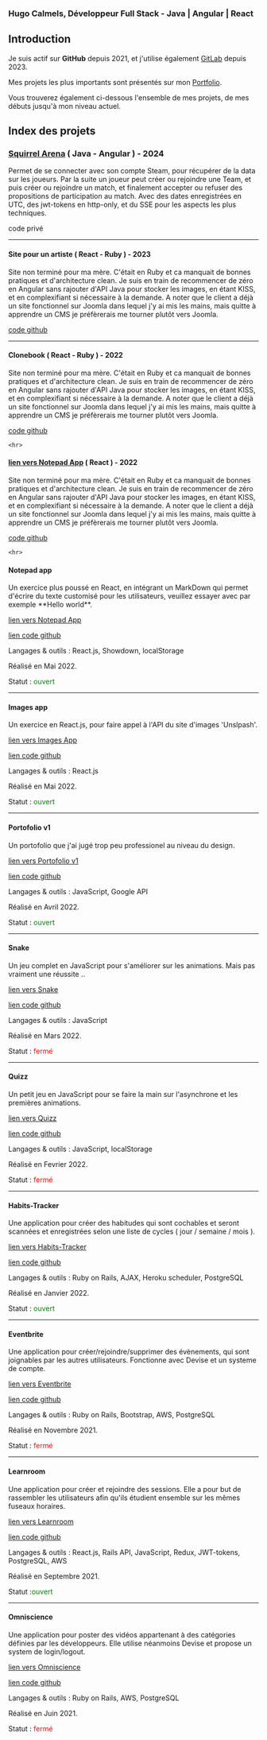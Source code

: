 <h3>Hugo Calmels, Développeur Full Stack - Java | Angular | React</h3>

## Introduction
Je suis actif sur **GitHub** depuis 2021, et j'utilise également [GitLab](https://gitlab.com/hugocalmels) depuis 2023.

Mes projets les plus importants sont présentés sur mon [Portfolio](https://hugo-calmels.fr/).

Vous trouverez également ci-dessous l'ensemble de mes projets, de mes débuts jusqu'à mon niveau actuel.

## Index des projets



  ### [Squirrel Arena](https://app.dota-arena.fr/) ( Java - Angular ) - 2024
  Permet de se connecter avec son compte Steam, pour récupérer de la data sur les joueurs. Par la suite un joueur peut créer ou rejoindre une Team, et puis créer ou rejoindre un match, et finalement accepter ou refuser des propositions de participation au match. Avec des dates enregistrées en UTC, des jwt-tokens en http-only, et du SSE pour les aspects les plus techniques.
  
  code privé

  _________

  <h4>Site pour un artiste ( React - Ruby ) - 2023</h4>
  <p>Site non terminé pour ma mère. C'était en Ruby et ca manquait de bonnes pratiques et d'architecture clean. Je suis en train de recommencer de zéro en Angular sans rajouter d'API Java pour stocker les images, en étant KISS, et en complexifiant si nécessaire à la demande. A noter que le client a déjà un site fonctionnel sur Joomla dans lequel j'y ai mis les mains, mais quitte à apprendre un CMS je préfèrerais me tourner plutôt vers Joomla.</p>
  <p><a target="_blank" href="https://github.com/HugoCalmels/blog">code github</a></p>
  
  _________

  <h4>Clonebook ( React - Ruby ) - 2022</h4>
  <p>Site non terminé pour ma mère. C'était en Ruby et ca manquait de bonnes pratiques et d'architecture clean. Je suis en train de recommencer de zéro en Angular sans rajouter d'API Java pour stocker les images, en   étant KISS, et en complexifiant si nécessaire à la demande. A noter que le client a déjà un site fonctionnel sur Joomla dans lequel j'y ai mis les mains, mais quitte à apprendre un CMS je préfèrerais me tourner plutôt   vers Joomla.</p>
  <p><a target="_blank" href="https://github.com/HugoCalmels/react-social-network-redux">code github</a></p>

    <hr>

  <h4><a target="_blank" href="https://notepad-plus.netlify.app/">lien vers Notepad App</a> ( React ) - 2022</h4>
  <p>Site non terminé pour ma mère. C'était en Ruby et ca manquait de bonnes pratiques et d'architecture clean. Je suis en train de recommencer de zéro en Angular sans rajouter d'API Java pour stocker les images, en   étant KISS, et en complexifiant si nécessaire à la demande. A noter que le client a déjà un site fonctionnel sur Joomla dans lequel j'y ai mis les mains, mais quitte à apprendre un CMS je préfèrerais me tourner plutôt   vers Joomla.</p>
  <p><a target="_blank" href="https://github.com/HugoCalmels/react-notepad">code github</a></p>

    <hr>

   

   <h4>Notepad app</h4>
  <p>Un exercice plus poussé en React, en intégrant un MarkDown qui permet d'écrire du texte customisé pour les utilisateurs, veuillez essayer avec par exemple **Hello world**.</p>
    <p>  <a target="_blank" href="https://notepad-plus.netlify.app/">lien vers Notepad App</a></p>
      <p> <a target="_blank" href="https://github.com/HugoCalmels/react-notepad">lien code github</a></p>

  <p>Langages & outils : React.js, Showdown, localStorage </p>
  <p>Réalisé en Mai 2022.</p>
  <p>Statut : <font color="green">ouvert</font> </p>
    <hr></hr>
  
  <h4>Images app</h4>
  <p>Un exercice en React.js, pour faire appel à l'API du site d'images 'Unslpash'.</p>
          <p>  <a target="_blank"  href="https://image-app-plus.netlify.app">lien vers Images App</a></p>
                  <p> <a target="_blank" href="https://github.com/HugoCalmels/react-images-app">lien code github</a></p>

  <p>Langages & outils : React.js </p>
  <p>Réalisé en Mai 2022.</p>
  <p>Statut : <font color="green">ouvert</font> </p>
  <hr/>
  <h4>Portofolio v1</h4>
<p>Un portofolio que j'ai jugé trop peu professionel au niveau du design.</p>
<p><a target="_blank" href="https://portofolio-hugo-calmels.netlify.app">lien vers Portofolio v1</a></p>
<p><a target="_blank" href="https://github.com/HugoCalmels/JS_Portofolio">lien code github</a></p>
<p>Langages & outils : JavaScript, Google API</p>
<p>Réalisé en Avril 2022.</p>
<p>Statut : <font color="green">ouvert</font></p>
<hr/>
<h4>Snake</h4>
<p>Un jeu complet en JavaScript pour s'améliorer sur les animations. Mais pas vraiment une réussite ..</p>
<p><a target="_blank" href="https://snake-plus.netlify.app/">lien vers Snake</a></p>
<p><a target="_blank" href="https://github.com/HugoCalmels/JS_Snake">lien code github</a></p>
<p>Langages & outils : JavaScript</p>
<p>Réalisé en Mars 2022.</p>
<p>Statut : <font color="red">fermé</font></p>
  <hr/>
  <h4>Quizz</h4>
  <p>Un petit jeu en JavaScript pour se faire la main sur l'asynchrone et les premières animations.</p>
  <p>  <a target="_blank" href="https://quizz-js-plus.netlify.app/">lien vers Quizz</a></p>
  <p><a target="_blank" href="https://github.com/HugoCalmels/JS_Quizz">lien code github</a></p>

  <p>Langages & outils : JavaScript, localStorage </p>
  <p>Réalisé en Fevrier 2022.</p>
  <p>Statut : <font color="red">fermé</font></p>
    <hr/>
   <h4>Habits-Tracker</h4>
  <p>Une application pour créer des habitudes qui sont cochables et seront scannées et enregistrées selon une liste de cycles ( jour / semaine / mois ).</p>
  <p><a target="_blank" href="https://habits-tracker-plus.herokuapp.com/">lien vers Habits-Tracker</a></p>
  <p><a target="_blank" href="https://github.com/HugoCalmels/Rails_Project_Habits_Tracker">lien code github</a></p>

  <p>Langages & outils : Ruby on Rails, AJAX, Heroku scheduler, PostgreSQL </p>
  <p>Réalisé en Janvier 2022.</p>
  <p>Statut : <font color="green">ouvert</font></p>
  <hr/>
   <h4>Eventbrite</h4>
  <p>Une application pour créer/rejoindre/supprimer des évènements, qui sont joignables par les autres utilisateurs. Fonctionne avec Devise et un systeme de compte.</p>
  <p> <a target="_blank" href="https://github.com/HugoCalmels/RailsIntermediate_Eventbrite">lien vers Eventbrite</a></p>
  <p> <a target="_blank" href="https://github.com/HugoCalmels/RailsIntermediate_Eventbrite">lien code github</a></p>
  
  <p>Langages & outils : Ruby on Rails, Bootstrap, AWS, PostgreSQL </p>
  <p>Réalisé en Novembre 2021.</p>
  <p>Statut : <font color="red">fermé</font> </p>
    <hr/>
   <h4>Learnroom</h4>
  <p>Une application pour créer et rejoindre des sessions. Elle a pour but de rassembler les utilisateurs afin qu'ils étudient ensemble sur les mêmes fuseaux horaires.   </p>
  <p><a target="_blank" href="https://learnroom-v2.netlify.app/">lien vers Learnroom</a></p>
  <p><a target="_blank" href="https://github.com/HugoCalmels/front-learn-room">lien code github</a></p>

  <p>Langages & outils : React.js, Rails API, JavaScript, Redux, JWT-tokens, PostgreSQL, AWS </p>
  <p>Réalisé en Septembre 2021.</p>
  <p>Statut :<font color="green">ouvert</font> </p>
  <hr/>
  <h4>Omniscience</h4>
  <p>Une application pour poster des vidéos appartenant à des catégories définies par les développeurs. Elle utilise néanmoins Devise et propose un system de login/logout.</p>
  <p> <a target="_blank" href="https://thp-omniscience.herokuapp.com/">lien vers Omniscience</a></p>
  <p><a target="_blank" href="">lien code github</a></p>
  <p>Langages & outils : Ruby on Rails, AWS, PostgreSQL </p>
  <p>Réalisé en Juin 2021.</p>
  <p>Statut : <font color="red">fermé</font> </p>
  


